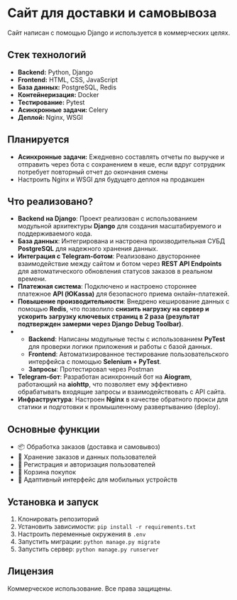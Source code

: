 <h1>Сайт для доставки и самовывоза</h1>

<p>Сайт написан с помощью Django и используется в коммерческих целях.</p>

<h2>Стек технологий</h2>
<ul>
    <li><strong>Backend:</strong> Python, Django</li>
    <li><strong>Frontend:</strong> HTML, CSS, JavaScript</li>
    <li><strong>База данных:</strong> PostgreSQL, Redis</li>
    <li><strong>Контейнеризация:</strong> Docker</li>
    <li><strong>Тестирование:</strong> Pytest</li>
    <li><strong>Асинхронные задачи: </strong>Celery</li>
    <li><strong>Деплой: </strong>Nginx, WSGI</li>
</ul>

<h2>Планируется</h2>
<ul>
    <li><strong>Асинхронные задачи:</strong> Ежедневно составлять отчеты по выручке и отправить через бота с сохранением в кеше, если вдруг сотрудник потребует повторный отчет до окончания смены</li>
    <li>Настроить Nginx и WSGI для будущего деплоя на продакшен</li>
</ul>

<h2>Что реализовано?</h2>
<ul>
    <li><strong>Backend на Django</strong>: Проект реализован с использованием модульной архитектуры <strong>Django</strong> для создания масштабируемого и поддерживаемого кода.</li>
    <li><strong>База данных</strong>: Интегрирована и настроена производительная СУБД <strong>PostgreSQL</strong> для надежного хранения данных.</li>
    <li><strong>Интеграция с Telegram-ботом</strong>: Реализовано двустороннее взаимодействие между сайтом и ботом через <strong>REST API Endpoints</strong> для автоматического обновления статусов заказов в реальном времени.</li>
    <li><strong>Платежная система</strong>: Подключено и настроено стороннее платежное <strong>API (ЮKassa)</strong> для безопасного приема онлайн-платежей.</li>
    <li><strong>Повышение производительности</strong>: Внедрено кеширование данных с помощью <strong>Redis</strong>, что позволило <strong>снизить нагрузку на сервер и ускорить загрузку ключевых страниц в 2 раза (результат подтвержден замерми через Django Debug Toolbar)</strong>.</li>
    <li><ul>
        <li><strong>Backend</strong>: Написаны модульные тесты с использованием <strong>PyTest</strong> для проверки логики приложения и работы с базой данных.</li>
        <li><strong>Frontend</strong>: Автоматизированное тестирование пользовательского интерфейса с помощью <strong>Selenium + PyTest</strong>.</li>
        <li><strong>Запросы</strong>: Протестировал через Postman</li>
    </ul></li>
    <li><strong>Telegram-бот</strong>: Разработан асинхронный бот на <strong>Aiogram</strong>, работающий на <strong>aiohttp</strong>, что позволяет ему эффективно обрабатывать входящие запросы и взаимодействовать с API сайта.</li>
    <li><strong>Инфраструктура</strong>: Настроен <strong>Nginx</strong> в качестве обратного прокси для статики и подготовки к промышленному развертыванию (deploy).</li>
</ul>
<h2>Основные функции</h2>
<ul>
    <li>📦 Обработка заказов (доставка и самовывоз)</li>
    <li>💾 Хранение заказов и данных пользователей</li>
    <li>🔐 Регистрация и авторизация пользователей</li>
    <li>🛒 Корзина покупок</li>
    <li>📱 Адаптивный интерфейс для мобильных устройств</li>
</ul>

<h2>Установка и запуск</h2>
<ol>
    <li>Клонировать репозиторий</li>
    <li>Установить зависимости: <code>pip install -r requirements.txt</code></li>
    <li>Настроить переменные окружения в <code>.env</code></li>
    <li>Запустить миграции: <code>python manage.py migrate</code></li>
    <li>Запустить сервер: <code>python manage.py runserver</code></li>
</ol>

<h2>Лицензия</h2>
<p>Коммерческое использование. Все права защищены.</p>
